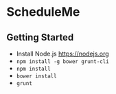 # ScheduleMe

## Getting Started

* Install Node.js https://nodejs.org
* `npm install -g bower grunt-cli`
* `npm install`
* `bower install`
* `grunt`

